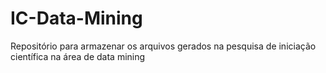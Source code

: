 # IC-Data-Mining
Repositório para armazenar os arquivos gerados na pesquisa de iniciação científica na área de data mining
